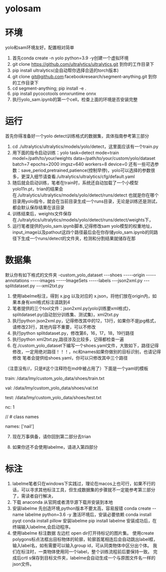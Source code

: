 # yolosam
# 环境
yolo和sam环境友好。配置相对简单
1. 首先conda create -n yolo python=3.9 -y创建一个虚拟环境
2. git clone https://github.com/ultralytics/ultralytics.git 到你的工作目录下
3. pip install ultralytics(会自动帮你选择合适的torch版本)
4. git clone git@github.com:facebookresearch/segment-anything.git 到你的工作目录下
5. cd segment-anything; pip install -e .
6. pip install pycocotools onnxruntime onnx
7. 执行yolo_sam.ipynb的第一个cell，检查上面的环境是否安装完整

# 运行
首先你得准备好一个yolo detect训练格式的数据集，具体指南参考第三部分
1. cd ./ultralytics/ultralytics/models/yolo/detect，这里面应该有一个train.py
2. 用下面的指令启动训练：yolo task=detect mode=train model=/path/to/your/weights data=/path/to/your/custom/yolo/dataset batch=7 epochs=2000 imgsz=640 workers=8 device=0 
还有一些可选参数：save_period,pretrained,patience(控制早停)，yolo可以选择的参数很多，更深入细节请查看./ultralytics/ultralytics/cfg/default.yaml
3. 随后就会启动训练，笔者在train时，系统还自动加载了一个小模型yolo11n.pt，trian的结果会在./ultralytics/ultralytics/models/yolo/detect/runs/detect
   也就是你在哪个目录用yolo指令，就会在当前目录生成一个runs目录，无论是训练还是测试，都会默认保存结果在该目录
4. 训练结束后，weights文件保存在./ultralytics/ultralytics/models/yolo/detect/runs/detect/weights下，
5. 运行笔者提供的yolo_sam.ipynb脚本,记得修改sam yolo模型的权重地址，input_image以及pathout这四个路径最后会在你存储yolo_sam.ipynb的同路径下生成一个runs/detect的文件夹，检测和分割结果就储存在那

# 数据集
默认你有如下格式的文件夹
-custom_yolo_dataset
---shoes
-----origin
-----annotations
-----images
-----ImageSets
-----labels
---json2xml.py
---splitdataset.py
---xml2txt.py
1. 使用labelme标注，得到 x.jpg 以及对应的 x.json，将他们放在origin内，如果本身有xml格式标注请跳到4
2. 笔者提供的三个tool文件：json2xml.py(yolo训练要xml格式)，splitdataset.py(自动划分训练集、测试集)，xml2txt.py
3. 执行python json2xml.py，记得修改其中的12，13行，如果你不是jpg格式，请修改23行，其他内容不重要，可以不修改
4. 执行python splitdataset.py，修改第6，16，17，18，19行路径
5. 执行python xml2txt.py,路径涉及比较多，记得都检查一遍
6. 在./custom_yolo_dataset下编写一个shoes.yaml文件，大致如下，路径记得修改，一定用绝对路径！！！，nc和names如果你做别的目标识别，也请记得修改
   笔者会提供给shoes.yaml，你可以只修改其中三个路径

（注意没有//，只是#这个注释符在md中被占用了）下面是一个yaml的模板
   
train: /data/lmy/custom_yolo_data/shoes/train.txt

val: /data/lmy/custom_yolo_data/shoes/val.txt

test: /data/lmy/custom_yolo_data/shoes/test.txt

nc: 1

// # class names

names: ['nail']

7. 现在万事俱备，请你回到第二部分去trian

8. 如果你还不会使用labelme，请进入第四部分

# 标注
1. labelme笔者只在windows下实践过，理论在macos上也可行，如果不行的话，可以寻求其他标注工具，但生成数据集的步骤就不一定能参考第三部分了，需读者自行解决，
2. 下载 anaconda
从官网或者清华源下载并安装到本地
3. 安装labelme
先创造环境,python版本不要太高，容易报错
conda create --name labelme python=3.6 -y
激活环境后，安装必要依赖
conda install pyqt
conda install pillow
安装labelme
pip install labelme
安装成功后，在终端输入labelme,会启动程序。
4. 使用labelme 标注数据
左边栏 open dir打开待标记的图片集。
使用create polygons标点法框出目标物体的轮廓，轮廓首尾相连后会自动跳出label框，输入label名，如有需要可以输入group id，可从同类物体中区分出个体。
我们在标注时，一类物体使用同一个label，整个训练流程前后要保持一致。
完成后crtl s保存到目标文件夹，labelme会自动生成一个与原图文件名一样的json文件。
